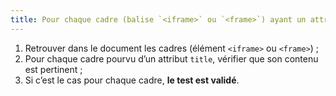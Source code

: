 ```yaml
---
title: Pour chaque cadre (balise `<iframe>` ou `<frame>`) ayant un attribut `title`, le contenu de cet attribut est-il pertinent ?
---
```


1. Retrouver dans le document les cadres (élément `<iframe>` ou `<frame>`) ;
2. Pour chaque cadre pourvu d’un attribut `title`, vérifier que son contenu est pertinent ;
3. Si c’est le cas pour chaque cadre, **le test est validé**.
